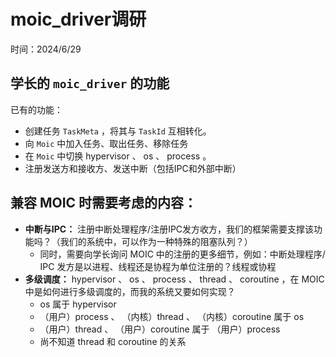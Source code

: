 # moic_driver调研

时间：2024/6/29

## 学长的 `moic_driver` 的功能

已有的功能：

- 创建任务 `TaskMeta` ，将其与 `TaskId` 互相转化。
- 向 `Moic` 中加入任务、取出任务、移除任务
- 在 `Moic` 中切换 hypervisor 、 os 、 process 。
- 注册发送方和接收方、发送中断（包括IPC和外部中断）

## 兼容 MOIC 时需要考虑的内容：

- **中断与IPC：** 注册中断处理程序/注册IPC发方收方，我们的框架需要支撑该功能吗？（我们的系统中，可以作为一种特殊的阻塞队列？）
  - 同时，需要向学长询问 MOIC 中的注册的更多细节，例如：中断处理程序/ IPC 发方是以进程、线程还是协程为单位注册的？线程或协程
- **多级调度：** hypervisor 、 os 、 process 、 thread 、 coroutine ，在 MOIC 中是如何进行多级调度的，而我的系统又要如何实现？
  - os 属于 hypervisor 
  - （用户）process 、 （内核）thread 、 （内核）coroutine 属于 os 
  - （用户）thread 、 （用户）coroutine 属于 （用户）process
  - 尚不知道 thread 和 coroutine 的关系